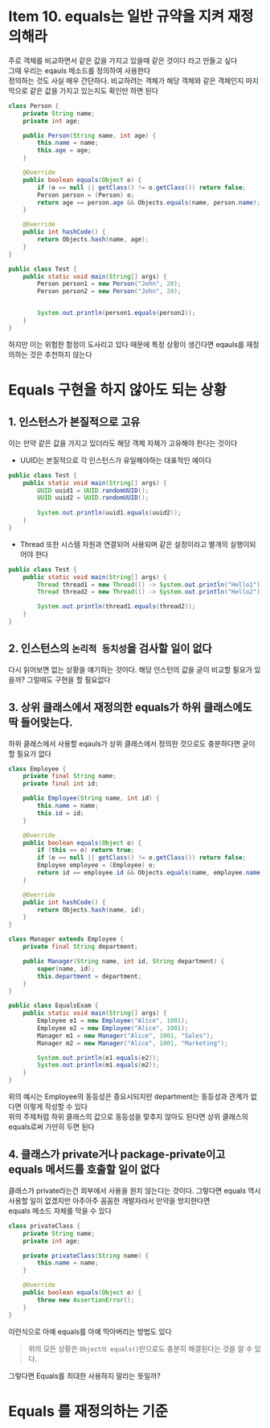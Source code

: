 # Item 10. equals는 일반 규약을 지켜 재정의해라

주로 객체를 비교하면서 같은 값을 가지고 있을때 같은 것이다 라고 만들고 싶다<br/>
그때 우리는 eqauls 메소드를 정의하여 사용한다 <br/>
정의하는 것도 사실 매우 간단하다. 비교하려는 객체가 해당 객체와 같은 객체인지 마지막으로 같은 값을 가지고 있는지도 확인만 하면 된다
```java
class Person {
    private String name;
    private int age;

    public Person(String name, int age) {
        this.name = name;
        this.age = age;
    }

    @Override
    public boolean equals(Object o) {
        if (o == null || getClass() != o.getClass()) return false;
        Person person = (Person) o;
        return age == person.age && Objects.equals(name, person.name);
    }

    @Override
    public int hashCode() {
        return Objects.hash(name, age);
    }
}

public class Test {
    public static void main(String[] args) {
        Person person1 = new Person("John", 20);
        Person person2 = new Person("John", 20);


        System.out.println(person1.equals(person2));
    }
}
```
하지만 이는 위험한 함정이 도사리고 있다 때문에 특정 상황이 생긴다면 eqauls를 재정의하는 것은 추천하지 않는다

# Equals 구현을 하지 않아도 되는 상황
## 1. 인스턴스가 본질적으로 고유
이는 만약 같은 값을 가지고 있더라도 해당 객체 자체가 고유해야 한다는 것이다

- UUID는 본질적으로 각 인스턴스가 유일해야하는 대표적인 예이다
```java
public class Test {
    public static void main(String[] args) {
        UUID uuid1 = UUID.randomUUID();
        UUID uuid2 = UUID.randomUUID();
        
        System.out.println(uuid1.equals(uuid2));
    }
}
```
- Thread 또한 시스템 자원과 연결되어 사용되며 같은 설정이라고 별개의 실행이되어야 한다
```java
public class Test {
    public static void main(String[] args) {
        Thread thread1 = new Thread(() -> System.out.println("Hello1"));
        Thread thread2 = new Thread(() -> System.out.println("Hello2"));

        System.out.println(thread1.equals(thread2));
    }
}
```

## 2. 인스턴스의 `논리적 동치성`을 검사할 일이 없다
다시 읽어보면 없는 상황을 얘기하는 것이다. 해당 인스턴의 값을 굳이 비교할 필요가 있을까? 그럴때도 구현을 할 필요없다

## 3. 상위 클래스에서 재정의한 equals가 하위 클래스에도 딱 들어맞는다.
하위 클래스에서 사용할 eqauls가 상위 클래스에서 정의한 것으로도 충분하다면 굳이 할 필요가 없다
```java
class Employee {
    private final String name;
    private final int id;

    public Employee(String name, int id) {
        this.name = name;
        this.id = id;
    }

    @Override
    public boolean equals(Object o) {
        if (this == o) return true;
        if (o == null || getClass() != o.getClass()) return false;
        Employee employee = (Employee) o;
        return id == employee.id && Objects.equals(name, employee.name);
    }

    @Override
    public int hashCode() {
        return Objects.hash(name, id);
    }
}

class Manager extends Employee {
    private final String department;

    public Manager(String name, int id, String department) {
        super(name, id);
        this.department = department;
    }
}

public class EqualsExam {
    public static void main(String[] args) {
        Employee e1 = new Employee("Alice", 1001);
        Employee e2 = new Employee("Alice", 1001);
        Manager m1 = new Manager("Alice", 1001, "Sales");
        Manager m2 = new Manager("Alice", 1001, "Marketing");

        System.out.println(e1.equals(e2));
        System.out.println(m1.equals(m2));
    }
}
```
위의 예시는 Employee의 동등성은 중요시되지만 department는 동등성과 관계가 없다면 이렇게 작성할 수 있다<br/>
위의 주제처럼 하위 클래스의 값으로 동등성을 맞추지 않아도 된다면 상위 클래스의 equals로써 가만히 두면 된다

## 4. 클래스가 private거나 package-private이고 equals 메서드를 호출할 일이 없다
클래스가 private라는건 외부에서 사용을 원치 않는다는 것이다. 그렇다면 equals 역시 사용할 일이 없겠지만 아주아주 꼼꼼한 개발자라서 만약을 방지한다면<br/>
equals 메소드 자체를 막을 수 있다
```java
class privateClass {
    private String name;
    private int age;

    private privateClass(String name) {
        this.name = name;
    }

    @Override
    public boolean equals(Object o) {
        throw new AssertionError();
    }
}
```
이런식으로 아예 equals를 아예 막아버리는 방법도 있다

> 위의 모든 상황은 `Object의 equals()`만으로도 충분히 해결된다는 것을 알 수 있다.

그렇다면 Equals를 최대한 사용하지 말라는 뜻일까?

# Equals 를 재정의하는 기준
